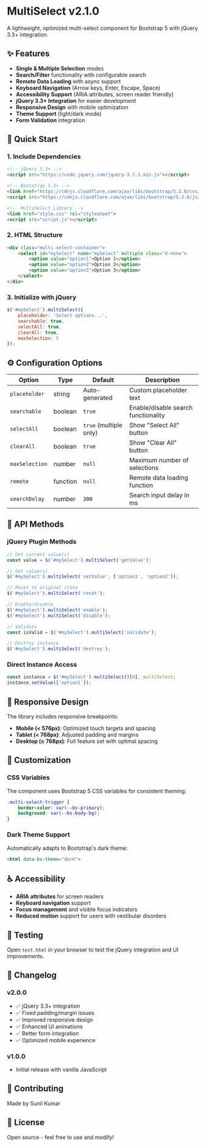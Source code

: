 # MultiSelect v2.1.0

A lightweight, optimized multi-select component for Bootstrap 5 with jQuery 3.3+ integration.

## ✨ Features

- **Single & Multiple Selection** modes
- **Search/Filter** functionality with configurable search
- **Remote Data Loading** with async support
- **Keyboard Navigation** (Arrow keys, Enter, Escape, Space)
- **Accessibility Support** (ARIA attributes, screen reader friendly)
- **jQuery 3.3+ Integration** for easier development
- **Responsive Design** with mobile optimization
- **Theme Support** (light/dark mode)
- **Form Validation** integration

## 🚀 Quick Start

### 1. Include Dependencies

```html
<!-- jQuery 3.3+ -->
<script src="https://code.jquery.com/jquery-3.7.1.min.js"></script>

<!-- Bootstrap 5.3+ -->
<link href="https://cdnjs.cloudflare.com/ajax/libs/bootstrap/5.3.0/css/bootstrap.min.css" rel="stylesheet">
<script src="https://cdnjs.cloudflare.com/ajax/libs/bootstrap/5.3.0/js/bootstrap.bundle.min.js"></script>

<!-- MultiSelect Library -->
<link href="style.css" rel="stylesheet">
<script src="script.js"></script>
```

### 2. HTML Structure

```html
<div class="multi-select-container">
    <select id="mySelect" name="mySelect" multiple class="d-none">
        <option value="option1">Option 1</option>
        <option value="option2">Option 2</option>
        <option value="option3">Option 3</option>
    </select>
</div>
```

### 3. Initialize with jQuery

```javascript
$('#mySelect').multiSelect({
    placeholder: 'Select options...',
    searchable: true,
    selectAll: true,
    clearAll: true,
    maxSelection: 5
});
```

## ⚙️ Configuration Options

| Option | Type | Default | Description |
|--------|------|---------|-------------|
| `placeholder` | string | Auto-generated | Custom placeholder text |
| `searchable` | boolean | `true` | Enable/disable search functionality |
| `selectAll` | boolean | `true` (multiple only) | Show "Select All" button |
| `clearAll` | boolean | `true` | Show "Clear All" button |
| `maxSelection` | number | `null` | Maximum number of selections |
| `remote` | function | `null` | Remote data loading function |
| `searchDelay` | number | `300` | Search input delay in ms |

## 🔧 API Methods

### jQuery Plugin Methods

```javascript
// Get current value(s)
const value = $('#mySelect').multiSelect('getValue');

// Set value(s)
$('#mySelect').multiSelect('setValue', ['option1', 'option2']);

// Reset to original state
$('#mySelect').multiSelect('reset');

// Enable/disable
$('#mySelect').multiSelect('enable');
$('#mySelect').multiSelect('disable');

// Validate
const isValid = $('#mySelect').multiSelect('validate');

// Destroy instance
$('#mySelect').multiSelect('destroy');
```

### Direct Instance Access

```javascript
const instance = $('#mySelect').multiSelect()[0]._multiSelect;
instance.setValue(['option1']);
```

## 📱 Responsive Design

The library includes responsive breakpoints:
- **Mobile (< 576px)**: Optimized touch targets and spacing
- **Tablet (< 768px)**: Adjusted padding and margins
- **Desktop (≥ 768px)**: Full feature set with optimal spacing

## 🎨 Customization

### CSS Variables

The component uses Bootstrap 5 CSS variables for consistent theming:

```css
.multi-select-trigger {
    border-color: var(--bs-primary);
    background: var(--bs-body-bg);
}
```

### Dark Theme Support

Automatically adapts to Bootstrap's dark theme:

```html
<html data-bs-theme="dark">
```

## ♿ Accessibility

- **ARIA attributes** for screen readers
- **Keyboard navigation** support
- **Focus management** and visible focus indicators
- **Reduced motion** support for users with vestibular disorders

## 🧪 Testing

Open `test.html` in your browser to test the jQuery integration and UI improvements.

## 📝 Changelog

### v2.0.0
- ✅ jQuery 3.3+ integration
- ✅ Fixed padding/margin issues
- ✅ Improved responsive design
- ✅ Enhanced UI animations
- ✅ Better form integration
- ✅ Optimized mobile experience

### v1.0.0
- Initial release with vanilla JavaScript

## 🤝 Contributing

Made by Sunil Kumar

## 📄 License

Open source - feel free to use and modify!

